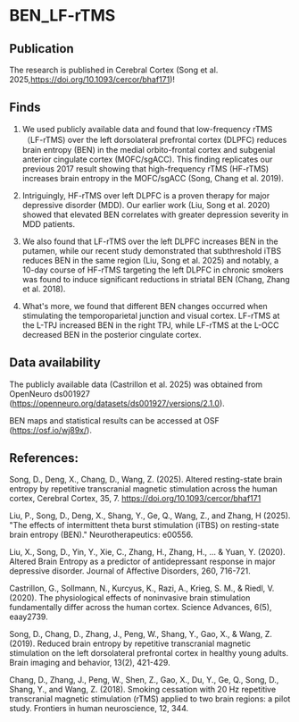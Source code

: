 # BEN_LF-rTMS


## Publication


The research is published in Cerebral Cortex (Song et al. 2025,https://doi.org/10.1093/cercor/bhaf171)!


## Finds

1. We used publicly available data and found that low-frequency rTMS（LF-rTMS) over the left dorsolateral prefrontal cortex (DLPFC) reduces brain entropy (BEN) in the medial orbito-frontal cortex and subgenial anterior cingulate cortex (MOFC/sgACC). This finding replicates our previous 2017 result showing that high-frequency rTMS (HF-rTMS) increases brain entropy in the MOFC/sgACC (Song, Chang et al. 2019).

2. Intriguingly, HF-rTMS over left DLPFC is a proven therapy for major depressive disorder (MDD). Our earlier work (Liu, Song et al. 2020) showed that elevated BEN correlates with greater depression severity in MDD patients.

3. We also found that LF-rTMS over the left DLPFC increases BEN in the putamen, while our recent study demonstrated that subthreshold iTBS reduces BEN in the same region (Liu, Song et al. 2025) and notably, a 10-day course of HF-rTMS targeting the left DLPFC in chronic smokers was found to induce significant reductions in striatal BEN (Chang, Zhang et al. 2018).


4. What's more, we found that different BEN changes occurred when stimulating the temporoparietal junction and visual cortex. LF-rTMS at the L-TPJ increased BEN in the right TPJ, while LF-rTMS at the L-OCC decreased BEN in the posterior cingulate cortex. 



## Data availability

The publicly available data (Castrillon et al. 2025) was obtained from OpenNeuro ds001927 (https://openneuro.org/datasets/ds001927/versions/2.1.0). 

BEN maps and statistical results can be accessed at OSF (https://osf.io/wj89x/).



## References:


Song, D., Deng, X., Chang, D., Wang, Z. (2025). Altered resting-state brain entropy by repetitive transcranial magnetic stimulation across the human cortex, Cerebral Cortex, 35, 7. https://doi.org/10.1093/cercor/bhaf171

Liu, P., Song, D., Deng, X., Shang, Y., Ge, Q., Wang, Z., and Zhang, H (2025). "The effects of intermittent theta burst stimulation (iTBS) on resting-state brain entropy (BEN)." Neurotherapeutics: e00556.

Liu, X., Song, D., Yin, Y., Xie, C., Zhang, H., Zhang, H., ... & Yuan, Y. (2020). Altered Brain Entropy as a predictor of antidepressant response in major depressive disorder. Journal of Affective Disorders, 260, 716-721.

Castrillon, G., Sollmann, N., Kurcyus, K., Razi, A., Krieg, S. M., & Riedl, V. (2020). The physiological effects of noninvasive brain stimulation fundamentally differ across the human cortex. Science Advances, 6(5), eaay2739.

Song, D., Chang, D., Zhang, J., Peng, W., Shang, Y., Gao, X., & Wang, Z. (2019). Reduced brain entropy by repetitive transcranial magnetic stimulation on the left dorsolateral prefrontal cortex in healthy young adults. Brain imaging and behavior, 13(2), 421-429.


Chang, D., Zhang, J., Peng, W., Shen, Z., Gao, X., Du, Y., Ge, Q., Song, D., Shang, Y., and Wang, Z. (2018). Smoking cessation with 20 Hz repetitive transcranial magnetic stimulation (rTMS) applied to two brain regions: a pilot study. Frontiers in human neuroscience, 12, 344.




